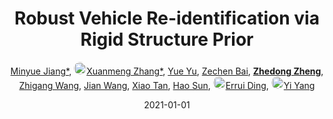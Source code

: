 ---
title: "Robust Vehicle Re-identification via Rigid Structure Prior"
collection: publications
permalink: /publication/Robust-V2021
date: 2021-01-01
doi: 
oral: 
keywords: robust vehicle identification, vehicle identification rigid, robust vehicle, object re-identification, content-based retrieval
venue: 'IEEE/CVF Conference on Computer Vision and Pattern Recognition (CVPR) Workshop of AI City Challenge on City-Scale Multi-Camera Vehicle Re-Identification (the 2nd Place of Track 2)'
paperurl: 'https://zdzheng.xyz/files/CVPRW-2021-VehicleReid.pdf'
code: 'https://github.com/Xuanmeng-Zhang/AICITY2021-Track2'
author: '<a href="https://zdzheng.xyz/authors/Minyue-Jiang" class="author">Minyue Jiang*</a>, <a href="https://zdzheng.xyz/authors/Xuanmeng-Zhang" class="author"> <img src= "https://zdzheng.xyz/coauthors/xuanmeng-zhang.jpg" alt="xuanmeng-zhang" style="border-radius: 50%; height:20px; width:20px">Xuanmeng Zhang*</a>, <a href="https://zdzheng.xyz/authors/Yue-Yu" class="author">Yue Yu</a>, <a href="https://zdzheng.xyz/authors/Zechen-Bai" class="author">Zechen Bai</a>, <strong><a href="https://zdzheng.xyz/authors/Zhedong-Zheng" class="author">Zhedong Zheng</a></strong>, <a href="https://zdzheng.xyz/authors/Zhigang-Wang" class="author">Zhigang Wang</a>, <a href="https://zdzheng.xyz/authors/Jian-Wang" class="author">Jian Wang</a>, <a href="https://zdzheng.xyz/authors/Xiao-Tan" class="author">Xiao Tan</a>, <a href="https://zdzheng.xyz/authors/Hao-Sun" class="author">Hao Sun</a>, <a href="https://zdzheng.xyz/authors/Errui-Ding" class="author"> <img src= "https://zdzheng.xyz/coauthors/errui-ding.jpeg" alt="errui-ding" style="border-radius: 50%; height:20px; width:20px">Errui Ding</a>, <a href="https://zdzheng.xyz/authors/Yi-Yang" class="author"> <img src= "https://zdzheng.xyz/coauthors/yi-yang.jpeg" alt="yi-yang" style="border-radius: 50%; height:20px; width:20px">Yi Yang</a>'
sqlauthor: '{"@type": "Person","name": "Minyue Jiang"}, {"@type": "Person","name": "Xuanmeng Zhang"}, {"@type": "Person","name": "Yue Yu"}, {"@type": "Person","name": "Zechen Bai"}, {"@type": "Person","name": "Zhedong Zheng"}, {"@type": "Person","name": "Zhigang Wang"}, {"@type": "Person","name": "Jian Wang"}, {"@type": "Person","name": "Xiao Tan"}, {"@type": "Person","name": "Hao Sun"}, {"@type": "Person","name": "Errui Ding"}, {"@type": "Person","name": "Yi Yang"}'
citation: ' Minyue Jiang*,  Xuanmeng Zhang*,  Yue Yu,  Zechen Bai,  Zhedong Zheng,  Zhigang Wang,  Jian Wang,  Xiao Tan,  Hao Sun,  Errui Ding,  Yi Yang, &quot;Robust Vehicle Re-identification via Rigid Structure Prior.&quot; CVPR Workshop of AI City Challenge on City-Scale Multi-Camera Vehicle Re-Identification (the 2nd Place of Track 2), 2021.'
pub_year: '2021'
bib: >
    @inproceedings{zheng2021robust,<br>author = "Jiang*, Minyue and Zhang*, Xuanmeng and Yu, Yue and Bai, Zechen and Zheng, Zhedong and Wang, Zhigang and Wang, Jian and Tan, Xiao and Sun, Hao and Ding, Errui and Yang, Yi",<br>title = "Robust Vehicle Re-identification via Rigid Structure Prior",<br>booktitle = "CVPR Workshop of AI City Challenge on City-Scale Multi-Camera Vehicle Re-Identification (the 2nd Place of Track 2)",<br>code = "https://github.com/Xuanmeng-Zhang/AICITY2021-Track2",<br>url = "https://zdzheng.xyz/files/CVPRW-2021-VehicleReid.pdf",<br>year = "2021"
    }

---